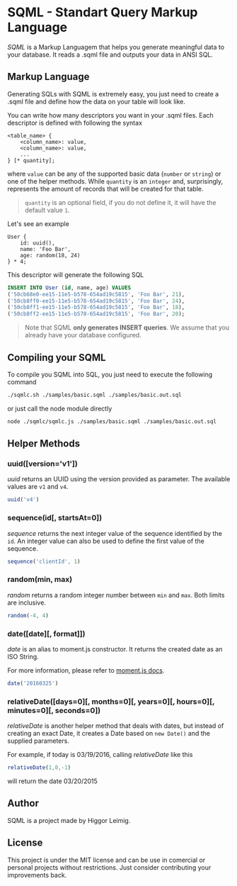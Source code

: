 # SQML - Standart Query Markup Language

*SQML* is a Markup Languagem that helps you generate meaningful data to your database. It reads a .sqml file and outputs your data in ANSI SQL.

## Markup Language

Generating SQLs with SQML is extremely easy, you just need to create a .sqml file and define how the data on your table will look like.

You can write how many descriptors you want in your .sqml files. Each descriptor is defined with following the syntax

```
<table_name> {
    <column_name>: value,
    <column_name>: value,
    ...
} [* quantity];
```

where `value` can be any of the supported basic data (`number` or `string`) or one of the helper methods. While `quantity` is an `integer` and, surprisingly, represents the amount of records that will be created for that table.

> `quantity` is an optional field, if you do not define it, it will have the default value `1`.

Let's see an example

```
User {
    id: uuid(),
    name: 'Foo Bar',
    age: random(18, 24)
} * 4;
```

This descriptor will generate the following SQL

```sql
INSERT INTO User (id, name, age) VALUES
('50cb68e0-ee15-11e5-b578-654ad19c5815', 'Foo Bar', 21),
('50cb8ff0-ee15-11e5-b578-654ad19c5815', 'Foo Bar', 24),
('50cb8ff1-ee15-11e5-b578-654ad19c5815', 'Foo Bar', 18),
('50cb8ff2-ee15-11e5-b578-654ad19c5815', 'Foo Bar', 20);
```

> Note that SQML **only generates INSERT queries**. We assume that you already have your database configured.

## Compiling your SQML
To compile you SQML into SQL, you just need to execute the following command

```sh
./sqmlc.sh ./samples/basic.sqml ./samples/basic.out.sql
```

or just call the node module directly

```sh
node ./sqmlc/sqmlc.js ./samples/basic.sqml ./samples/basic.out.sql
```

## Helper Methods
### uuid([version='v1'])
*uuid* returns an UUID using the version provided as parameter. The available values are `v1` and `v4`.

```javascript
uuid('v4')
```

### sequence(id[, startsAt=0])
*sequence* returns the next integer value of the sequence identified by the `id`. An integer value can also be used to define the first value of the sequence.

```javascript
sequence('clientId', 1)
```

### random(min, max)
*random* returns a random integer number between `min` and `max`. Both limits are inclusive.

```javascript
random(-4, 4)
```

### date([date][, format]])
*date* is an alias to moment.js constructor. It returns the created date as an ISO String.

For more information, please refer to [moment.js docs](http://momentjs.com/docs/#/parsing/).

```javascript
date('20160325')
```

### relativeDate([days=0][, months=0][, years=0][, hours=0][, minutes=0][, seconds=0])
*relativeDate* is another helper method that deals with dates, but instead of creating an exact Date, it creates a Date based on `new Date()` and the supplied parameters.

For example, if today is 03/19/2016, calling *relativeDate* like this
```javascript
relativeDate(1,0,-1)
```
will return the date 03/20/2015


## Author
SQML is a project made by Higgor Leimig.

## License
This project is under the MIT license and can be use in comercial or personal projects without restrictions. Just consider contributing your improvements back.